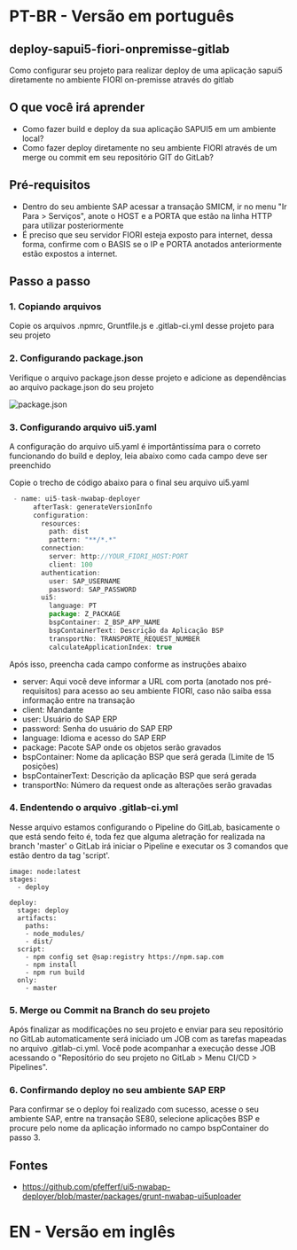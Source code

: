 # PT-BR - Versão em português

## deploy-sapui5-fiori-onpremisse-gitlab
Como configurar seu projeto para realizar deploy de uma aplicação sapui5 diretamente no ambiente FIORI on-premisse através do gitlab

## O que você irá aprender
* Como fazer build e deploy da sua aplicação SAPUI5 em um ambiente local?
* Como fazer deploy diretamente no seu ambiente FIORI através de um merge ou commit em seu repositório GIT do GitLab?

## Pré-requisitos
* Dentro do seu ambiente SAP acessar a transação SMICM, ir no menu "Ir Para > Serviços", anote o HOST e a PORTA que estão na linha HTTP para utilizar posteriormente
* É preciso que seu servidor FIORI esteja exposto para internet, dessa forma, confirme com o BASIS se o IP e PORTA anotados anteriormente estão expostos a internet.

## Passo a passo

### 1. Copiando arquivos
Copie os arquivos .npmrc, Gruntfile.js e .gitlab-ci.yml desse projeto para seu projeto

### 2. Configurando package.json
Verifique o arquivo package.json desse projeto e adicione as dependências ao arquivo package.json do seu projeto

![package.json](https://github.com/MLDOliveira/deploy-sapui5-fiori-onpremisse/blob/master/webapp/images/package-json.png)

### 3. Configurando arquivo ui5.yaml
A configuração do arquivo ui5.yaml é importântissíma para o correto funcionando do build e deploy, leia abaixo como cada campo deve ser preenchido

Copie o trecho de código abaixo para o final seu arquivo ui5.yaml

```javascript
 - name: ui5-task-nwabap-deployer
      afterTask: generateVersionInfo
      configuration: 
        resources:
          path: dist
          pattern: "**/*.*"
        connection:
          server: http://YOUR_FIORI_HOST:PORT
          client: 100
        authentication:
          user: SAP_USERNAME
          password: SAP_PASSWORD
        ui5:
          language: PT
          package: Z_PACKAGE
          bspContainer: Z_BSP_APP_NAME
          bspContainerText: Descrição da Aplicação BSP
          transportNo: TRANSPORTE_REQUEST_NUMBER
          calculateApplicationIndex: true
```

Após isso, preencha cada campo conforme as instruções abaixo

* server: Aqui você deve informar a URL com porta (anotado nos pré-requisitos) para acesso ao seu ambiente FIORI, caso não saiba essa informação entre na transação 
* client: Mandante
* user: Usuário do SAP ERP
* password: Senha do usuário do SAP ERP
* language: Idioma e acesso do SAP ERP
* package: Pacote SAP onde os objetos serão gravados
* bspContainer: Nome da aplicação BSP que será gerada (Limite de 15 posições)
* bspContainerText: Descrição da aplicação BSP que será gerada
* transportNo: Número da request onde as alterações serão gravadas

### 4. Endentendo o arquivo .gitlab-ci.yml
Nesse arquivo estamos configurando o Pipeline do GitLab, basicamente o que está sendo feito é, toda fez que alguma aletração for realizada na branch 'master' o GitLab irá iniciar o Pipeline e executar os 3 comandos que estão dentro da tag 'script'.

```
image: node:latest
stages:
  - deploy

deploy:
  stage: deploy
  artifacts:
    paths:
    - node_modules/
    - dist/
  script:
    - npm config set @sap:registry https://npm.sap.com
    - npm install
    - npm run build
  only:
    - master
```

### 5. Merge ou Commit na Branch do seu projeto
Após finalizar as modificações no seu projeto e enviar para seu repositório no GitLab automaticamente será iniciado um JOB com as tarefas mapeadas no arquivo .gitlab-ci.yml.
Você pode acompanhar a execução desse JOB acessando o "Repositório do seu projeto no GitLab > Menu CI/CD > Pipelines".

### 6. Confirmando deploy no seu ambiente SAP ERP
Para confirmar se o deploy foi realizado com sucesso, acesse o seu ambiente SAP, entre na transação SE80, selecione aplicações BSP e procure pelo nome da aplicação informado no campo bspContainer do passo 3.

## Fontes
* https://github.com/pfefferf/ui5-nwabap-deployer/blob/master/packages/grunt-nwabap-ui5uploader


# EN - Versão em inglês




